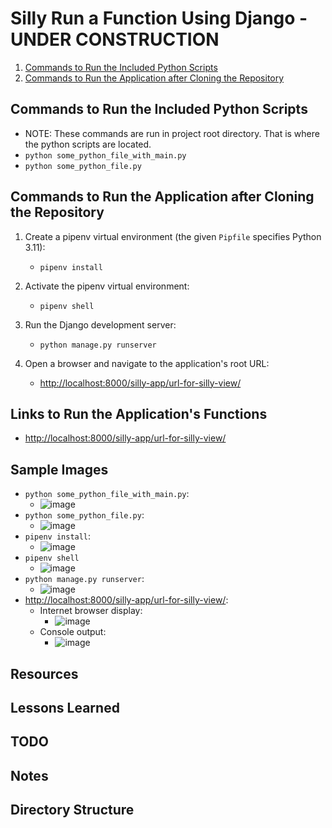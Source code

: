 # Silly Run a Function Using Django - **UNDER CONSTRUCTION**

1. [Commands to Run the Included Python Scripts](./README.md#commands-to-run-the-included-python-scripts)
1. [Commands to Run the Application after Cloning the Repository](./README.md#commands-to-run-the-application-after-cloning-the-repository)

## Commands to Run the Included Python Scripts

* NOTE: These commands are run in project root directory. That is where the python scripts are located.
* `python some_python_file_with_main.py`
* `python some_python_file.py`

## Commands to Run the Application after Cloning the Repository

1. Create a pipenv virtual environment (the given `Pipfile` specifies Python 3.11):
    * `pipenv install`

1. Activate the pipenv virtual environment:
    * `pipenv shell`

1. Run the Django development server:
    * `python manage.py runserver`

1. Open a browser and navigate to the application's root URL:
    * <http://localhost:8000/silly-app/url-for-silly-view/>

## Links to Run the Application's Functions

* <http://localhost:8000/silly-app/url-for-silly-view/>

## Sample Images

* `python some_python_file_with_main.py`:
  * ![image](https://user-images.githubusercontent.com/47562501/206471650-0ed3abca-318c-49d9-ab20-d606a1542a09.png)
* `python some_python_file.py`:
  * ![image](https://user-images.githubusercontent.com/47562501/206471830-91ebe605-3ac3-457d-bbe6-b97eea3316bd.png)
* `pipenv install`:
  * ![image](https://user-images.githubusercontent.com/47562501/206470430-50861c67-6b85-4be9-a22f-80e3e3fab627.png)
* `pipenv shell`
  * ![image](https://user-images.githubusercontent.com/47562501/206470662-11fb88c1-d30a-4dad-909c-b7fdf334103c.png)
* `python manage.py runserver`:
  * ![image](https://user-images.githubusercontent.com/47562501/206469247-571317c7-e23e-4b86-b07f-c44417b32eca.png)
* <http://localhost:8000/silly-app/url-for-silly-view/>:
  * Internet browser display:
    * ![image](https://user-images.githubusercontent.com/47562501/206473049-b338fac0-88c1-4383-816b-bd44b6bab1d1.png)
  * Console output:
    * ![image](https://user-images.githubusercontent.com/47562501/206473494-6a8f488c-b71f-4368-ab5b-e3bedef938d5.png)

## Resources

## Lessons Learned

## TODO

## Notes

## Directory Structure
